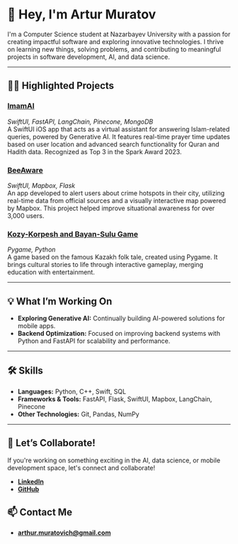 # 👋 Hey, I'm Artur Muratov

I'm a Computer Science student at Nazarbayev University with a passion for creating impactful software and exploring innovative technologies. I thrive on learning new things, solving problems, and contributing to meaningful projects in software development, AI, and data science.

---

## 👨‍💻 **Highlighted Projects**

### [**ImamAI**](https://github.com/MuratovArthur/railway-imamai)  
*SwiftUI, FastAPI, LangChain, Pinecone, MongoDB*  
A SwiftUI iOS app that acts as a virtual assistant for answering Islam-related queries, powered by Generative AI. It features real-time prayer time updates based on user location and advanced search functionality for Quran and Hadith data. Recognized as Top 3 in the Spark Award 2023.

### [**BeeAware**](https://github.com/MuratovArthur/nfactorial-hackathon-backend)  
*SwiftUI, Mapbox, Flask*  
An app developed to alert users about crime hotspots in their city, utilizing real-time data from official sources and a visually interactive map powered by Mapbox. This project helped improve situational awareness for over 3,000 users.

### [**Kozy-Korpesh and Bayan-Sulu Game**](https://github.com/MuratovArthur/Kozy-Korpesh-Bayan-Sulu)  
*Pygame, Python*  
A game based on the famous Kazakh folk tale, created using Pygame. It brings cultural stories to life through interactive gameplay, merging education with entertainment.

---

## 💡 **What I’m Working On**

- **Exploring Generative AI:** Continually building AI-powered solutions for mobile apps.
- **Backend Optimization:** Focused on improving backend systems with Python and FastAPI for scalability and performance.

---

## 🛠 **Skills**

- **Languages:** Python, C++, Swift, SQL  
- **Frameworks & Tools:** FastAPI, Flask, SwiftUI, Mapbox, LangChain, Pinecone  
- **Other Technologies:** Git, Pandas, NumPy

---

## 🤝 **Let’s Collaborate!**
If you're working on something exciting in the AI, data science, or mobile development space, let's connect and collaborate!

- **[LinkedIn](https://www.linkedin.com/in/arthur-muratov)**
- **[GitHub](https://github.com/MuratovArthur)**

## 📫 **Contact Me**
- **[arthur.muratovich@gmail.com](mailto:arthur.muratovich@gmail.com)**
